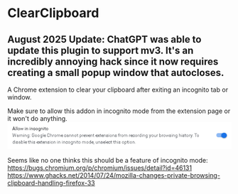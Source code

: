 # ClearClipboard

## August 2025 Update: ChatGPT was able to update this plugin to support mv3.  It's an incredibly annoying hack since it now requires creating a small popup window that autocloses.

A Chrome extension to clear your clipboard after exiting an incognito tab or window.  

Make sure to allow this addon in incognito mode from the extension page or it won't do anything.
![Allow in Incognito](/incognito.PNG)

Seems like no one thinks this should be a feature of incognito mode:  
https://bugs.chromium.org/p/chromium/issues/detail?id=46131  
https://www.ghacks.net/2014/07/24/mozilla-changes-private-browsing-clipboard-handling-firefox-33

